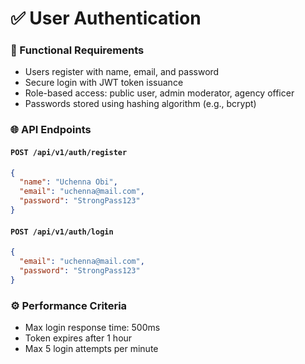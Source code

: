 # ✅ User Authentication

### 🔧 Functional Requirements

- Users register with name, email, and password
- Secure login with JWT token issuance
- Role-based access: public user, admin moderator, agency officer
- Passwords stored using hashing algorithm (e.g., bcrypt)

### 🌐 API Endpoints

#### `POST /api/v1/auth/register`

```json
{
  "name": "Uchenna Obi",
  "email": "uchenna@mail.com",
  "password": "StrongPass123"
}
```

#### `POST /api/v1/auth/login`

```json
{
  "email": "uchenna@mail.com",
  "password": "StrongPass123"
}
```

### ⚙️ Performance Criteria

- Max login response time: 500ms
- Token expires after 1 hour
- Max 5 login attempts per minute
